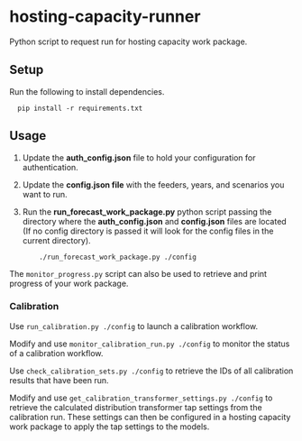 # hosting-capacity-runner

Python script to request run for hosting capacity work package.

## Setup

Run the following to install dependencies.

      pip install -r requirements.txt


## Usage

1. Update the **auth_config.json** file to hold your configuration for authentication.
2. Update the **config.json file** with the feeders, years, and scenarios you want to run.
3. Run the **run_forecast_work_package.py** python script passing the directory where the **auth_config.json** and **config.json** files
   are located (If no config directory is passed it will look for the config files in the current directory).

   ```shell
       ./run_forecast_work_package.py ./config
   ```

The `monitor_progress.py` script can also be used to retrieve and print progress of your work package.


### Calibration

Use `run_calibration.py ./config` to launch a calibration workflow.

Modify and use `monitor_calibration_run.py ./config` to monitor the status of a calibration workflow.

Use `check_calibration_sets.py ./config` to retrieve the IDs of all calibration results that have been run.

Modify and use `get_calibration_transformer_settings.py ./config` to retrieve the calculated distribution transformer tap settings from the calibration run.
These settings can then be configured in a hosting capacity work package to apply the tap settings to the models.